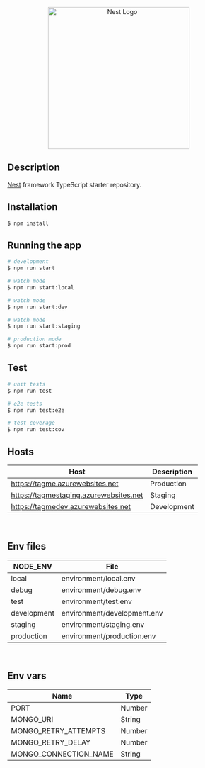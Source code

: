 <p align="center">
  <a href="http://nestjs.com/" target="blank"><img src="https://nestjs.com/img/logo_text.svg" width="320" alt="Nest Logo" /></a>
</p>

## Description

[Nest](https://github.com/nestjs/nest) framework TypeScript starter repository.

## Installation

```bash
$ npm install
```

## Running the app

```bash
# development
$ npm run start

# watch mode
$ npm run start:local

# watch mode
$ npm run start:dev

# watch mode
$ npm run start:staging

# production mode
$ npm run start:prod
```

## Test

```bash
# unit tests
$ npm run test

# e2e tests
$ npm run test:e2e

# test coverage
$ npm run test:cov
```

## Hosts

| Host                                   | Description |
| -------------------------------------- | ----------- |
| https://tagme.azurewebsites.net        | Production  |
| https://tagmestaging.azurewebsites.net | Staging     |
| https://tagmedev.azurewebsites.net     | Development |

<br/>

## Env files

| NODE_ENV    | File                        |
| ----------- | --------------------------- |
| local       | environment/local.env       |
| debug       | environment/debug.env       |
| test        | environment/test.env        |
| development | environment/development.env |
| staging     | environment/staging.env     |
| production  | environment/production.env  |

<br/>

## Env vars

| Name                  | Type   |
| --------------------- | ------ |
| PORT                  | Number |
| MONGO_URI             | String |
| MONGO_RETRY_ATTEMPTS  | Number |
| MONGO_RETRY_DELAY     | Number |
| MONGO_CONNECTION_NAME | String |

<br/><br/>
